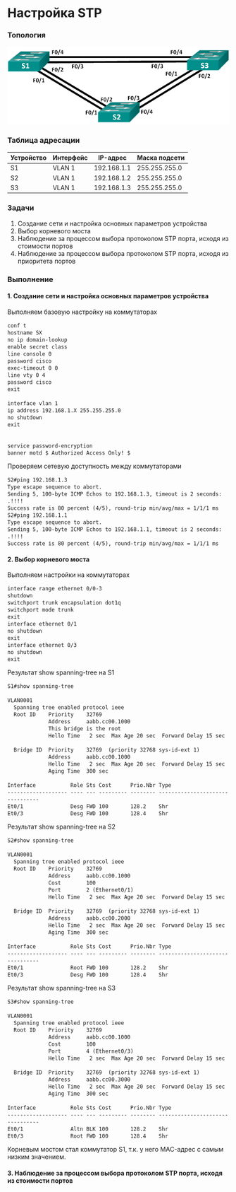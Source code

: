 # Настройка STP

### Топология
![](topologia.png)

### Таблица адресации
|Устройство|Интерфейс|IP-адрес     |Маска подсети|
|----------|---------|-------------|-------------|
|S1        |VLAN 1   |192.168.1.1  |255.255.255.0|
|S2        |VLAN 1   |192.168.1.2  |255.255.255.0|
|S3        |VLAN 1   |192.168.1.3  |255.255.255.0|

### Задачи
1. Создание сети и настройка основных параметров устройства
2. Выбор корневого моста
3. Наблюдение за процессом выбора протоколом STP порта, исходя из стоимости портов
4. Наблюдение за процессом выбора протоколом STP порта, исходя из приоритета портов

### Выполнение

#### 1. Создание сети и настройка основных параметров устройства
Выполняем базовую настройку на коммутаторах
```
conf t
hostname SX
no ip domain-lookup
enable secret class
line console 0
password cisco
exec-timeout 0 0
line vty 0 4
password cisco
exit

interface vlan 1
ip address 192.168.1.X 255.255.255.0
no shutdown
exit


service password-encryption
banner motd $ Authorized Access Only! $
```

Проверяем сетевую доступность между коммутаторами
```
S2#ping 192.168.1.3
Type escape sequence to abort.
Sending 5, 100-byte ICMP Echos to 192.168.1.3, timeout is 2 seconds:
.!!!!
Success rate is 80 percent (4/5), round-trip min/avg/max = 1/1/1 ms
S2#ping 192.168.1.1
Type escape sequence to abort.
Sending 5, 100-byte ICMP Echos to 192.168.1.1, timeout is 2 seconds:
.!!!!
Success rate is 80 percent (4/5), round-trip min/avg/max = 1/1/1 ms

```

#### 2. Выбор корневого моста
Выполняем настройки на коммутаторах
```
interface range ethernet 0/0-3  
shutdown
switchport trunk encapsulation dot1q
switchport mode trunk
exit
interface ethernet 0/1
no shutdown
exit
interface ethernet 0/3
no shutdown
exit

```

Результат show spanning-tree на S1
```
S1#show spanning-tree 

VLAN0001
  Spanning tree enabled protocol ieee
  Root ID    Priority    32769
             Address     aabb.cc00.1000
             This bridge is the root
             Hello Time   2 sec  Max Age 20 sec  Forward Delay 15 sec

  Bridge ID  Priority    32769  (priority 32768 sys-id-ext 1)
             Address     aabb.cc00.1000
             Hello Time   2 sec  Max Age 20 sec  Forward Delay 15 sec
             Aging Time  300 sec

Interface           Role Sts Cost      Prio.Nbr Type
------------------- ---- --- --------- -------- --------------------------------
Et0/1               Desg FWD 100       128.2    Shr 
Et0/3               Desg FWD 100       128.4    Shr 

```

Результат show spanning-tree на S2
```
S2#show spanning-tree 

VLAN0001
  Spanning tree enabled protocol ieee
  Root ID    Priority    32769
             Address     aabb.cc00.1000
             Cost        100
             Port        2 (Ethernet0/1)
             Hello Time   2 sec  Max Age 20 sec  Forward Delay 15 sec

  Bridge ID  Priority    32769  (priority 32768 sys-id-ext 1)
             Address     aabb.cc00.2000
             Hello Time   2 sec  Max Age 20 sec  Forward Delay 15 sec
             Aging Time  300 sec

Interface           Role Sts Cost      Prio.Nbr Type
------------------- ---- --- --------- -------- --------------------------------
Et0/1               Root FWD 100       128.2    Shr 
Et0/3               Desg FWD 100       128.4    Shr 

```

Результат show spanning-tree на S3
```
S3#show spanning-tree 

VLAN0001
  Spanning tree enabled protocol ieee
  Root ID    Priority    32769
             Address     aabb.cc00.1000
             Cost        100
             Port        4 (Ethernet0/3)
             Hello Time   2 sec  Max Age 20 sec  Forward Delay 15 sec

  Bridge ID  Priority    32769  (priority 32768 sys-id-ext 1)
             Address     aabb.cc00.3000
             Hello Time   2 sec  Max Age 20 sec  Forward Delay 15 sec
             Aging Time  300 sec

Interface           Role Sts Cost      Prio.Nbr Type
------------------- ---- --- --------- -------- --------------------------------
Et0/1               Altn BLK 100       128.2    Shr 
Et0/3               Root FWD 100       128.4    Shr 
```

Корневым мостом стал коммутатор S1, т.к. у него MAC-адрес с самым низким значением.

#### 3. Наблюдение за процессом выбора протоколом STP порта, исходя из стоимости портов
